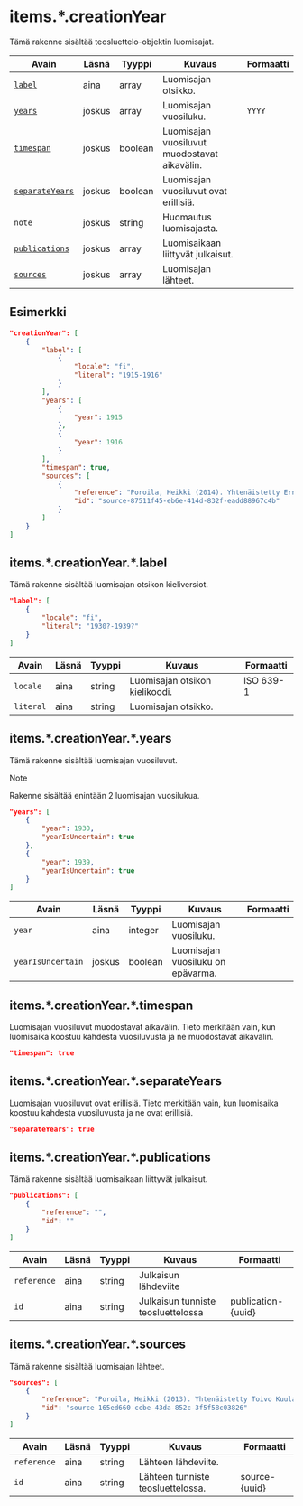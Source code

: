# items.\*.creationYear

Tämä rakenne sisältää teosluettelo-objektin luomisajat.

| Avain | Läsnä | Tyyppi | Kuvaus | Formaatti |
| --- | --- | --- | --- | --- |
| [`label`](#itemscreationyearlabel) | aina | array | Luomisajan otsikko. |  |
| [`years`](#itemscreationyearyears) | joskus | array | Luomisajan vuosiluku. | `YYYY` |
| [`timespan`](#itemscreationyeartimespan) | joskus | boolean | Luomisajan vuosiluvut muodostavat aikavälin. | |
| [`separateYears`](#itemscreationyearseparateyears) | joskus | boolean | Luomisajan vuosiluvut ovat erillisiä. | |
| `note` | joskus | string | Huomautus luomisajasta. | |
| [`publications`](#itemscreationyearpublications) | joskus | array | Luomisaikaan liittyvät julkaisut. | |
| [`sources`](#itemscreationyearsources) | joskus | array | Luomisajan lähteet. | |

## Esimerkki

```JSON
"creationYear": [
    {
        "label": [
            {
                "locale": "fi",
                "literal": "1915-1916"
            }
        ],
        "years": [
            {
                "year": 1915
            },
            {
                "year": 1916
            }
        ],
        "timespan": true,
        "sources": [
            {
                "reference": "Poroila, Heikki (2014). Yhtenäistetty Ernest Pingoud. Teosten yhtenäistettyjen nimekkeiden ohjeluettelo. Helsinki, Suomen musiikkikirjastoyhdistys. Suomen musiikkikirjastoyhdistyksen julkaisusarja, 169. PDF. ISBN 978-952-5363-68-5. ",
                "id": "source-87511f45-eb6e-414d-832f-eadd88967c4b"
            }
        ]
    }
]
```

## items.\*.creationYear.\*.label

Tämä rakenne sisältää luomisajan otsikon kieliversiot.

```JSON
"label": [
    {
        "locale": "fi",
        "literal": "1930?-1939?"
    }
]
```

| Avain | Läsnä | Tyyppi | Kuvaus | Formaatti |
| --- | --- | --- | --- | --- |
| `locale` | aina | string | Luomisajan otsikon kielikoodi. | ISO 639-1 |
| `literal` | aina | string | Luomisajan otsikko. | |

## items.\*.creationYear.\*.years

Tämä rakenne sisältää luomisajan vuosiluvut.

> [!NOTE]
> Rakenne sisältää enintään 2 luomisajan vuosilukua.

```JSON
"years": [
    {
        "year": 1930,
        "yearIsUncertain": true
    },
    {
        "year": 1939,
        "yearIsUncertain": true
    }
]
```

| Avain | Läsnä | Tyyppi | Kuvaus | Formaatti |
| --- | --- | --- | --- | --- |
| `year` | aina | integer | Luomisajan vuosiluku. |  |
| `yearIsUncertain` | joskus | boolean | Luomisajan vuosiluku on epävarma. | |


## items.\*.creationYear.\*.timespan

Luomisajan vuosiluvut muodostavat aikavälin. Tieto merkitään vain, kun luomisaika koostuu kahdesta vuosiluvusta ja ne muodostavat aikavälin.

```JSON
"timespan": true
```

## items.\*.creationYear.\*.separateYears

Luomisajan vuosiluvut ovat erillisiä. Tieto merkitään vain, kun luomisaika koostuu kahdesta vuosiluvusta ja ne ovat erillisiä.

```JSON
"separateYears": true
```

## items.\*.creationYear.\*.publications

Tämä rakenne sisältää luomisaikaan liittyvät julkaisut.

```JSON
"publications": [
    {
        "reference": "",
        "id": ""
    }
]
```

| Avain | Läsnä | Tyyppi | Kuvaus | Formaatti |
| --- | --- | --- | --- | --- |
| `reference` | aina | string | Julkaisun lähdeviite | |
| `id` | aina | string | Julkaisun tunniste teosluettelossa | publication-{uuid} |

## items.\*.creationYear.\*.sources

Tämä rakenne sisältää luomisajan lähteet.

```JSON
"sources": [
    {
        "reference": "Poroila, Heikki (2013). Yhtenäistetty Toivo Kuula. Teosten yhtenäistettyjen nimekkeiden ohjeluettelo. Helsinki, Suomen musiikkikirjastoyhdistys. Suomen musiikkikirjastoyhdistyksen julkaisusarja, 154. Toinen laitos, verkkoversio 1.0. ISBN 978-952-5363-53-1.",
        "id": "source-165ed660-ccbe-43da-852c-3f5f58c03826"
    }
]
```

| Avain | Läsnä | Tyyppi | Kuvaus | Formaatti |
| --- | --- | --- | --- | --- |
| `reference` | aina | string | Lähteen lähdeviite. | |
| `id` | aina | string | Lähteen tunniste teosluettelossa. | source-{uuid} |